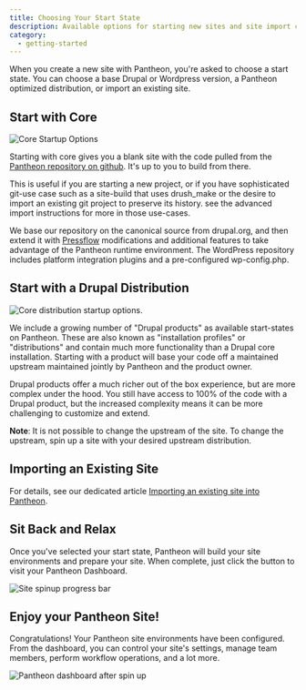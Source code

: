 ```yaml
---
title: Choosing Your Start State
description: Available options for starting new sites and site import considerations
category:
  - getting-started
---
```


When you create a new site with Pantheon, you're asked to choose a start state. You can choose a base Drupal or Wordpress version, a Pantheon optimized distribution, or import an existing site.

## Start with Core

![Core Startup Options](/docs/assets/images/core-startup.png)

Starting with core gives you a blank site with the code pulled from the [Pantheon repository on github](https://github.com/pantheon-systems). It's up to you to build from there.

This is useful if you are starting a new project, or if you have sophisticated git-use case such as a site-build that uses drush_make or the desire to import an existing git project to preserve its history. see the advanced import instructions for more in those use-cases.

We base our repository on the canonical source from drupal.org, and then extend it with [Pressflow](http://pressflow.org/) modifications and additional features to take advantage of the Pantheon runtime environment. The WordPress repository includes platform integration plugins and a pre-configured wp-config.php.

## Start with a Drupal Distribution

![Core distribution startup options.](https://www.getpantheon.com/sites/default/files/docs/desk_images/214003)

We include a growing number of "Drupal products" as available start-states on Pantheon. These are also known as "installation profiles" or "distributions" and contain much more functionality than a Drupal core installation. Starting with a product will base your code off a maintained upstream maintained jointly by Pantheon and the product owner.

Drupal products offer a much richer out of the box experience, but are more complex under the hood. You still have access to 100% of the code with a Drupal product, but the increased complexity means it can be more challenging to customize and extend.

**Note**: It is not possible to change the upstream of the site. To change the upstream, spin up a site with your desired upstream distribution.

## Importing an Existing Site

For details, see our dedicated article [Importing an existing site into Pantheon](/docs/articles/users/importing-an-existing-site).

## Sit Back and Relax

Once you've selected your start state, Pantheon will build your site environments and prepare your site. When complete, just click the button to visit your Pantheon Dashboard.

![Site spinup progress bar](https://www.getpantheon.com/sites/default/files/docs/desk_images/214006)

## Enjoy your Pantheon Site!

Congratulations! Your Pantheon site environments have been configured. From the dashboard, you can control your site's settings, manage team members, perform workflow operations, and a lot more.

![Pantheon dashboard after spin up](https://www.getpantheon.com/sites/default/files/docs/desk_images/214008)
